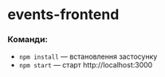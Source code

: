 # events-frontend

### Команди:

- `npm install` &mdash; встановлення застосунку
- `npm start` &mdash; старт http://localhost:3000
